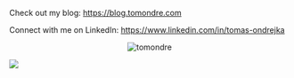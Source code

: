 Check out my blog: https://blog.tomondre.com

Connect with me on LinkedIn: https://www.linkedin.com/in/tomas-ondrejka

<p align="center"> <img src="https://github-readme-stats.vercel.app/api?username=tomondre&show_icons=true&theme=merko" alt="tomondre" />


![](https://visitor-badge.glitch.me/badge?page_id=tomondre.tomondre)

<!--
**tomondre/tomondre** is a ✨ _special_ ✨ repository because its `README.md` (this file) appears on your GitHub profile.

Here are some ideas to get you started:

- 🔭 I’m currently working on ...
- 🌱 I’m currently learning ...
- 👯 I’m looking to collaborate on ...
- 🤔 I’m looking for help with ...
- 💬 Ask me about ...
- 📫 How to reach me: ...
- 😄 Pronouns: ...
- ⚡ Fun fact: ...
-->

